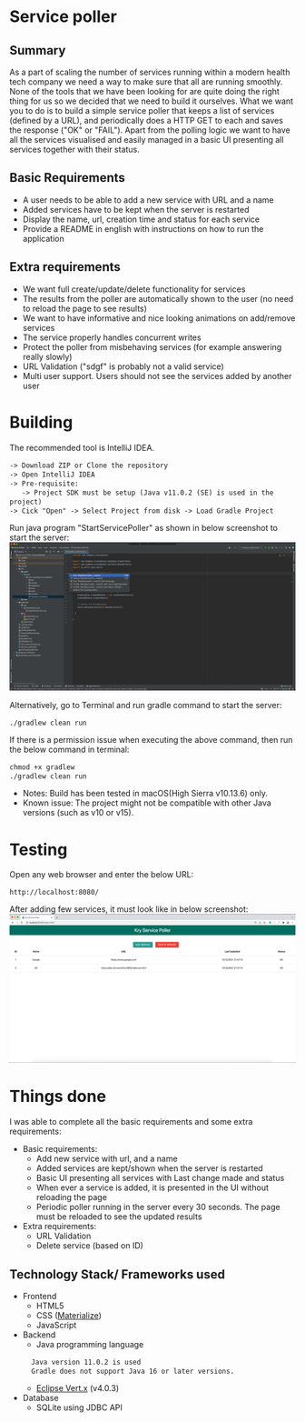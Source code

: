 # Service poller

## Summary
As a part of scaling the number of services running within a modern health tech
company we need a way to make sure that all are running smoothly.
None of the tools that we have been looking for are quite doing the
right thing for us so we decided that we need to build it ourselves.
What we want you to do is to build a simple service poller that keeps
a list of services (defined by a URL), and periodically does a HTTP GET
to each and saves the response ("OK" or "FAIL"). Apart from the polling logic
we want to have all the services visualised and easily managed in a basic UI
presenting all services together with their status.

## Basic Requirements
 - A user needs to be able to add a new service with URL and a name
 - Added services have to be kept when the server is restarted
 - Display the name, url, creation time and status for each service
 - Provide a README in english with instructions on how to run the
application

## Extra requirements
 - We want full create/update/delete functionality for services
 -  The results from the poller are automatically shown to the user (no
need to reload the page to see results)
 -  We want to have informative and nice looking animations on
add/remove services
 -  The service properly handles concurrent writes
 -  Protect the poller from misbehaving services (for example answering
really slowly)
 -  URL Validation ("sdgf" is probably not a valid service)
 -  Multi user support. Users should not see the services added by
another user

# Building
The recommended tool is IntelliJ IDEA.
```
-> Download ZIP or Clone the repository
-> Open IntelliJ IDEA
-> Pre-requisite:
   -> Project SDK must be setup (Java v11.0.2 (SE) is used in the project)
-> Cick "Open" -> Select Project from disk -> Load Gradle Project
```

Run java program "StartServicePoller" as shown in below screenshot to start the server:
![Alt text](./Run_instructions.png)

Alternatively, go to Terminal and run gradle command to start the server:
```
./gradlew clean run
```
If there is a permission issue when executing the above command, then run the below command in terminal:
```
chmod +x gradlew
./gradlew clean run
```


- Notes: Build has been tested in macOS(High Sierra v10.13.6) only.
- Known issue: The project might not be compatible with other Java versions (such as v10 or v15).

# Testing
Open any web browser and enter the below URL:
```
http://localhost:8080/
```
After adding few services, it must look like in below screenshot:
![Alt text](./ExpectedResult.png)

# Things done
I was able to complete all the basic requirements and some extra requirements:
- Basic requirements:
  - Add new service with url, and a name
  - Added services are kept/shown when the server is restarted
  - Basic UI presenting all services with Last change made and status
  - When ever a service is added, it is presented in the UI without reloading the page
  - Periodic poller running in the server every 30 seconds. The page must be reloaded to see the updated results
- Extra requirements:
  - URL Validation
  - Delete service (based on ID)

## Technology Stack/ Frameworks used

- Frontend
  - HTML5
  - CSS ([Materialize](https://materializecss.com))
  - JavaScript
- Backend
  - Java programming language
  ```
    Java version 11.0.2 is used
    Gradle does not support Java 16 or later versions.
  ```
  - [Eclipse Vert.x](https://vertx.io) (v4.0.3)
- Database
  - SQLite using JDBC API



